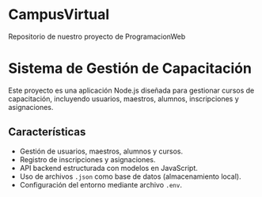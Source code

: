 # CampusVirtual
Repositorio de nuestro proyecto de ProgramacionWeb 
# Sistema de Gestión de Capacitación

Este proyecto es una aplicación Node.js diseñada para gestionar cursos de capacitación, incluyendo usuarios, maestros, alumnos, inscripciones y asignaciones.

## Características

- Gestión de usuarios, maestros, alumnos y cursos.
- Registro de inscripciones y asignaciones.
- API backend estructurada con modelos en JavaScript.
- Uso de archivos `.json` como base de datos (almacenamiento local).
- Configuración del entorno mediante archivo `.env`.


